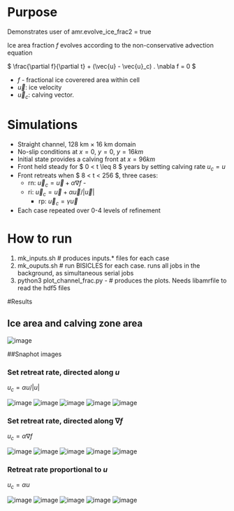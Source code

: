 
# Purpose

Demonstrates user of amr.evolve_ice_frac2 = true

Ice area fraction $f$ evolves according to the non-conservative advection equation

$ \frac{\partial f}{\partial t} + (\vec{u} - \vec{u}_c) . \nabla f = 0 $

- $f$ - fractional ice coverered area within cell
- $\vec{u}$: ice velocity
- $\vec{u}_c$: calving vector.

# Simulations

- Straight channel, 128 km $\times$ 16 km domain
- No-slip conditions at $x = 0$, $y = 0$, $y = 16 km$
- Initial state provides a calving front at $x = 96 km$
- Front held steady for $ 0 < t \leq 8 $ years by setting calving rate $u_c = u$
- Front retreats when $ 8 < t < 256 $, three cases:
	- rn: $\vec{u}_c = \vec{u} + \alpha \nabla f$ - 
	- ri: $\vec{u}_c = \vec{u} + \alpha \vec{u} / |\vec{u}|$ 
        - rp: $\vec{u}_c = \gamma \vec{u}$
- Each case repeated over 0-4 levels of refinement

# How to run

1. mk_inputs.sh \# produces inputs.\* files for each case
2. mk_ouputs.sh \# run BISICLES for each case. runs all jobs in the background, as simultaneous serial jobs
3. python3 plot_channel_frac.py - \# produces the plots. Needs libamrfile to read the hdf5 files

#Results

## Ice area and calving zone area


![image](retreat_area_time.png)

##Snaphot images

### Set retreat rate, directed along $u$

$u_c = \alpha u/|u|$ 

![image](snapshots_ri_AMR0.png)
![image](snapshots_ri_AMR1.png)
![image](snapshots_ri_AMR2.png)
![image](snapshots_ri_AMR3.png)
![image](snapshots_ri_AMR4.png)


### Set retreat rate, directed along $\nabla f$

$u_c = \alpha \nabla f$

![image](snapshots_rn_AMR0.png)
![image](snapshots_rn_AMR1.png)
![image](snapshots_rn_AMR2.png)
![image](snapshots_rn_AMR3.png)
![image](snapshots_rn_AMR4.png)

### Retreat rate proportional to $u$

$u_c = \alpha u$

![image](snapshots_rp_AMR0.png)
![image](snapshots_rp_AMR1.png)
![image](snapshots_rp_AMR2.png)
![image](snapshots_rp_AMR3.png)
![image](snapshots_rp_AMR4.png)

